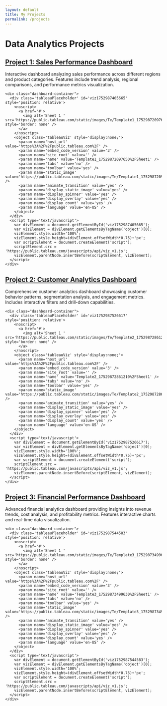 ```yaml
---
layout: default
title: My Projects
permalink: /projects
---
```


<h1>Data Analytics Projects</h1>

<div class="projects-container">
  
  <div class="project-item">
    <h2><a href="/project-sales-performance.html">Project 1: Sales Performance Dashboard</a></h2>
    <p>Interactive dashboard analyzing sales performance across different regions and product categories. Features include trend analysis, regional comparisons, and performance metrics visualization.</p>
    
    <div class="dashboard-container">
      <div class='tableauPlaceholder' id='viz1752987405665' style='position: relative'>
        <noscript>
          <a href='#'>
            <img alt='Sheet 1 ' src='https://public.tableau.com/static/images/Te/Template1_17529872097650/Sheet1/1_rss.png' style='border: none' />
          </a>
        </noscript>
        <object class='tableauViz' style='display:none;'>
          <param name='host_url' value='https%3A%2F%2Fpublic.tableau.com%2F' />
          <param name='embed_code_version' value='3' />
          <param name='site_root' value='' />
          <param name='name' value='Template1_17529872097650%2FSheet1' />
          <param name='tabs' value='no' />
          <param name='toolbar' value='yes' />
          <param name='static_image' value='https://public.tableau.com/static/images/Te/Template1_17529872097650/Sheet1/1.png' />
          <param name='animate_transition' value='yes' />
          <param name='display_static_image' value='yes' />
          <param name='display_spinner' value='yes' />
          <param name='display_overlay' value='yes' />
          <param name='display_count' value='yes' />
          <param name='language' value='en-US' />
        </object>
      </div>
      <script type='text/javascript'>
        var divElement = document.getElementById('viz1752987405665');
        var vizElement = divElement.getElementsByTagName('object')[0];
        vizElement.style.width='100%';
        vizElement.style.height=(divElement.offsetWidth*0.75)+'px';
        var scriptElement = document.createElement('script');
        scriptElement.src = 'https://public.tableau.com/javascripts/api/viz_v1.js';
        vizElement.parentNode.insertBefore(scriptElement, vizElement);
      </script>
    </div>
  </div>

  <div class="project-item">
    <h2><a href="/project-customer-analytics.html">Project 2: Customer Analytics Dashboard</a></h2>
    <p>Comprehensive customer analytics dashboard showcasing customer behavior patterns, segmentation analysis, and engagement metrics. Includes interactive filters and drill-down capabilities.</p>
    
    <div class="dashboard-container">
      <div class='tableauPlaceholder' id='viz1752987526617' style='position: relative'>
        <noscript>
          <a href='#'>
            <img alt='Sheet 1 ' src='https://public.tableau.com/static/images/Te/Template2_17529872861210/Sheet1/1_rss.png' style='border: none' />
          </a>
        </noscript>
        <object class='tableauViz' style='display:none;'>
          <param name='host_url' value='https%3A%2F%2Fpublic.tableau.com%2F' />
          <param name='embed_code_version' value='3' />
          <param name='site_root' value='' />
          <param name='name' value='Template2_17529872861210%2FSheet1' />
          <param name='tabs' value='no' />
          <param name='toolbar' value='yes' />
          <param name='static_image' value='https://public.tableau.com/static/images/Te/Template2_17529872861210/Sheet1/1.png' />
          <param name='animate_transition' value='yes' />
          <param name='display_static_image' value='yes' />
          <param name='display_spinner' value='yes' />
          <param name='display_overlay' value='yes' />
          <param name='display_count' value='yes' />
          <param name='language' value='en-US' />
        </object>
      </div>
      <script type='text/javascript'>
        var divElement = document.getElementById('viz1752987526617');
        var vizElement = divElement.getElementsByTagName('object')[0];
        vizElement.style.width='100%';
        vizElement.style.height=(divElement.offsetWidth*0.75)+'px';
        var scriptElement = document.createElement('script');
        scriptElement.src = 'https://public.tableau.com/javascripts/api/viz_v1.js';
        vizElement.parentNode.insertBefore(scriptElement, vizElement);
      </script>
    </div>
  </div>

  <div class="project-item">
    <h2><a href="/project-financial-performance.html">Project 3: Financial Performance Dashboard</a></h2>
    <p>Advanced financial analytics dashboard providing insights into revenue trends, cost analysis, and profitability metrics. Features interactive charts and real-time data visualization.</p>
    
    <div class="dashboard-container">
      <div class='tableauPlaceholder' id='viz1752987544583' style='position: relative'>
        <noscript>
          <a href='#'>
            <img alt='Sheet 1 ' src='https://public.tableau.com/static/images/Te/Template3_17529873499630/Sheet1/1_rss.png' style='border: none' />
          </a>
        </noscript>
        <object class='tableauViz' style='display:none;'>
          <param name='host_url' value='https%3A%2F%2Fpublic.tableau.com%2F' />
          <param name='embed_code_version' value='3' />
          <param name='site_root' value='' />
          <param name='name' value='Template3_17529873499630%2FSheet1' />
          <param name='tabs' value='no' />
          <param name='toolbar' value='yes' />
          <param name='static_image' value='https://public.tableau.com/static/images/Te/Template3_17529873499630/Sheet1/1.png' />
          <param name='animate_transition' value='yes' />
          <param name='display_static_image' value='yes' />
          <param name='display_spinner' value='yes' />
          <param name='display_overlay' value='yes' />
          <param name='display_count' value='yes' />
          <param name='language' value='en-US' />
        </object>
      </div>
      <script type='text/javascript'>
        var divElement = document.getElementById('viz1752987544583');
        var vizElement = divElement.getElementsByTagName('object')[0];
        vizElement.style.width='100%';
        vizElement.style.height=(divElement.offsetWidth*0.75)+'px';
        var scriptElement = document.createElement('script');
        scriptElement.src = 'https://public.tableau.com/javascripts/api/viz_v1.js';
        vizElement.parentNode.insertBefore(scriptElement, vizElement);
      </script>
    </div>
  </div>

</div> 